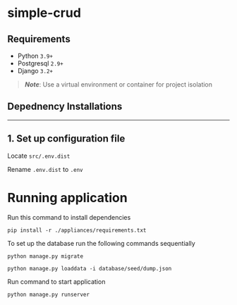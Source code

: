 # simple-crud

Requirements
---

* Python `3.9+`
* Postgresql `2.9+`
* Django `3.2+`


> ***Note***: Use a virtual environment or container for project isolation 

## Depednency Installations
---
## 1. Set up configuration file

Locate `src/.env.dist`

Rename `.env.dist` to `.env`

# Running application
Run this command to install dependencies

`pip install -r ./appliances/requirements.txt `

To set up the database run the following commands sequentially

`python manage.py migrate`

`python manage.py loaddata -i database/seed/dump.json`

Run command to start application

`python manage.py runserver`
